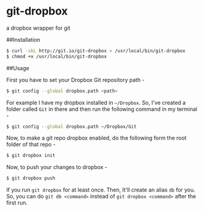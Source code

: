 git-dropbox
======

a dropbox wrapper for git

##Installation

```bash
$ curl -skL http://git.io/git-dropbox > /usr/local/bin/git-dropbox
$ chmod +x /usr/local/bin/git-dropbox
```

##Usage

First you have to set your Dropbox Git repository path -

```bash
$ git config --global dropbox.path <path>
```

For example I have my dropbox installed in `~/Dropbox`. So, I've created a folder called `Git` in there and then run the following command in my terminal -

```bash
$ git config --global dropbox.path ~/Dropbox/Git
```

Now, to make a git repo dropbox enabled, do the following form the root folder of that repo -

```bash
$ git dropbox init
```

Now, to push your changes to dropbox -


```bash
$ git dropbox push
```

If you run `git dropbox` for at least once. Then, It'll create an alias `db` for you. So, you can do `git db <command>` instead of `git dropbox <command>` after the first run.  